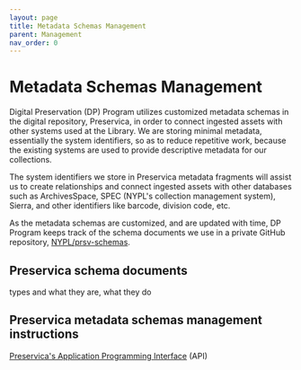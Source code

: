```yaml
---
layout: page
title: Metadata Schemas Management
parent: Management
nav_order: 0
---
```

# Metadata Schemas Management

Digital Preservation (DP) Program utilizes customized metadata schemas in
the digital repository, Preservica, in order to connect ingested assets with
other systems used at the Library. We are storing minimal metadata, essentially
the system identifiers, so as to reduce repetitive work, because the existing
systems are used to provide descriptive metadata for our collections.

The system identifiers we store in Preservica metadata fragments will assist
us to create relationships and connect ingested assets with other databases
such as ArchivesSpace, SPEC (NYPL's collection management system), Sierra,
and other identifiers like barcode, division code, etc.

As the metadata schemas are customized, and are updated with time, DP Program
keeps track of the schema documents we use in a private GitHub repository,
[NYPL/prsv-schemas](https://github.com/NYPL/prsv-schemas).

## Preservica schema documents

types and what they are, what they do

## Preservica metadata schemas management instructions

[Preservica's Application Programming Interface](https://nypl.preservica.com/api/documentation.html)
(API)
